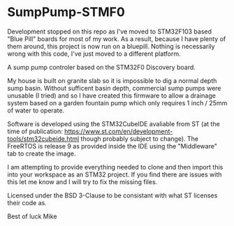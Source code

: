 # SumpPump-STMF0
Development stopped on this repo as I've moved to STM32F103
based "Blue Pill" boards for most of my work.  As a result, 
because I have plenty of them around, this project is now
run on a bluepill.  Nothing is necessarily wrong with
this code, I've just moved to a different platform.

 A sump pump controler based on the STM32F0 Discovery board.
 
 My house is built on granite slab so it is impossible to dig a normal
 depth sump basin.  Without sufficent basin depth, commercial sump 
 pumps were unusable (I tried) and so I have created this firmware to allow
 a drainage system based on a garden fountain pump which only  requires 
 1 inch / 25mm of water to operate. 
 
 Software is developed using the STM32CubeIDE avaliable from ST (at the
 time of publication: https://www.st.com/en/development-tools/stm32cubeide.html
 though probably subject to change).  The FreeRTOS is release 9 as provided
 inside the IDE using the "Middleware" tab to create the image.
 
 I am attempting to provide everything needed to clone and then import this
 into your workspace as an STM32 project.  If you find there are issues with
 this let me know and I will try to fix the missing files.
 
 Licensed under the BSD 3-Clause to be consistant with what ST licenses their
 code as.
 
 Best of luck
 Mike
